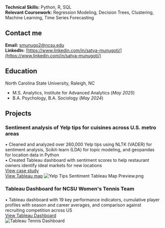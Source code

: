 **Technical Skills:** Python, R, SQL  
**Relevant Coursework:** Regression Modeling, Decision Trees, Clustering, Machine Learning, Time Series Forecasting

## Contact me 
**Email:** smunugo2@ncsu.edu  
**LinkedIn:** [https://www.linkedin.com/in/satya-munugoti/](https://www.linkedin.com/in/satya-munugoti/)

## Education  
North Carolina State University, Raleigh, NC  
- M.S. Analytics, Institute for Advanced Analytics (_May 2025_)  
- B.A. Psychology, B.A. Sociology (_May 2024_)

## Projects  
### Sentiment analysis of Yelp tips for cuisines across U.S. metro areas  
• Cleaned and analyzed over 260,000 Yelp tips using NLTK (VADER) for sentiment analysis, Scikit-learn (LDA) for topic modeling, and geopandas for location data in Python  
• Created Tableau dashboard with sentiment scores to help restaurant owners identify ideal markets for new locations  
[View case study](https://docs.google.com/presentation/d/1rh43a-PXiLCaoP4A_SVqx3LXD3wpGoNoKUsV298h7fg/edit?usp=sharing)  
[View Tableau map](https://public.tableau.com/app/profile/satya.munugoti/viz/YelpTipsSentimentanalysisofcuisinesacrossU_S_metroareas/Dashboard1) 
![Yelp Tips Sentiment Tableau Map Preview.png](https://raw.githubusercontent.com/satya-munu/satyamunugoti.github.io/refs/heads/main/Yelp%20Tips%20Sentiment%20Tableau%20Map%20Preview.png)

### Tableau Dashboard for NCSU Women's Tennis Team  
• Tableau dashboard with 19 key performance indicators, cumulative player profiles with season and career averages, and comparison against recruiting competition across US  
[View Tableau Dashboard](https://github.com/satya-munu/satyamunugoti.github.io/blob/main/Tableau%20Tennis%20Dashboard%20Example%20Page.png)  
![Tableau Tennis Dashboard](https://raw.githubusercontent.com/satya-munu/satyamunugoti.github.io/refs/heads/main/NC%20State%20Women's%20Tennis%20Dashboard%20Preview%202.png)
